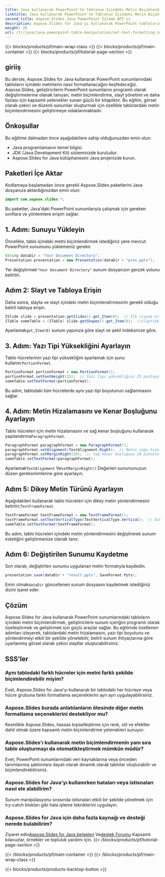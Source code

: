 ```yaml
---
title: Java kullanarak PowerPoint'te Tablonun İçindeki Metin Biçimlendirmesini Ayarlama
linktitle: Java kullanarak PowerPoint'te Tablonun İçindeki Metin Biçimlendirmesini Ayarlama
second_title: Aspose.Slides Java PowerPoint İşleme API'si
description: Aspose.Slides for Java'yı kullanarak PowerPoint tablolarındaki metni nasıl formatlayacağınızı öğrenin. Geliştiriciler için kod örnekleri içeren adım adım kılavuz.
weight: 20
url: /tr/java/java-powerpoint-table-manipulation/set-text-formatting-inside-table-powerpoint-java/
---
```


{{< blocks/products/pf/main-wrap-class >}}
{{< blocks/products/pf/main-container >}}
{{< blocks/products/pf/tutorial-page-section >}}

## giriiş
Bu derste, Aspose.Slides for Java kullanarak PowerPoint sunumlarındaki tabloların içindeki metinlerin nasıl formatlanacağını keşfedeceğiz. Aspose.Slides, geliştiricilerin PowerPoint sunumlarını programlı olarak değiştirmelerine olanak tanıyan, metin biçimlendirme, slayt yönetimi ve daha fazlası için kapsamlı yetenekler sunan güçlü bir kitaplıktır. Bu eğitim, görsel olarak çekici ve düzenli sunumlar oluşturmak için özellikle tablolardaki metin biçimlendirmesini geliştirmeye odaklanmaktadır.
## Önkoşullar
Bu eğitime dalmadan önce aşağıdakilere sahip olduğunuzdan emin olun:
- Java programlamanın temel bilgisi.
- JDK (Java Development Kit) sisteminizde kuruludur.
- Aspose.Slides for Java kütüphanesini Java projenizde kurun.

## Paketleri İçe Aktar
Kodlamaya başlamadan önce gerekli Aspose.Slides paketlerini Java dosyanıza aktardığınızdan emin olun:
```java
import com.aspose.slides.*;
```
Bu paketler, Java'daki PowerPoint sunumlarıyla çalışmak için gereken sınıflara ve yöntemlere erişim sağlar.
## 1. Adım: Sunuyu Yükleyin
Öncelikle, tablo içindeki metni biçimlendirmek istediğiniz yere mevcut PowerPoint sunumunu yüklemeniz gerekir.
```java
String dataDir = "Your Document Directory";
Presentation presentation = new Presentation(dataDir + "pres.pptx");
```
 Yer değiştirmek`"Your Document Directory"` sunum dosyanızın gerçek yolunu belirtin.
## Adım 2: Slayt ve Tabloya Erişin
Daha sonra, slayta ve slayt içindeki metin biçimlendirmesinin gerekli olduğu belirli tabloya erişin.
```java
ISlide slide = presentation.getSlides().get_Item(0);  // İlk slayda erişim
ITable someTable = (ITable) slide.getShapes().get_Item(0);  //Slayttaki ilk şeklin bir tablo olduğunu varsayarsak
```
 Ayarlamak`get_Item(0)` sunum yapınıza göre slayt ve şekil indeksinize göre.
## 3. Adım: Yazı Tipi Yüksekliğini Ayarlayın
 Tablo hücrelerinin yazı tipi yüksekliğini ayarlamak için şunu kullanın:`PortionFormat`.
```java
PortionFormat portionFormat = new PortionFormat();
portionFormat.setFontHeight(25);  // Yazı tipi yüksekliğini 25 puntoya ayarla
someTable.setTextFormat(portionFormat);
```
Bu adım, tablodaki tüm hücrelerde aynı yazı tipi boyutunun sağlanmasını sağlar.
## 4. Adım: Metin Hizalamasını ve Kenar Boşluğunu Ayarlayın
 Tablo hücreleri için metin hizalamasını ve sağ kenar boşluğunu kullanarak yapılandırma`ParagraphFormat`.
```java
ParagraphFormat paragraphFormat = new ParagraphFormat();
paragraphFormat.setAlignment(TextAlignment.Right);  // Metni sağa hizala
paragraphFormat.setMarginRight(20);  // Sağ kenar boşluğunu 20 piksele ayarla
someTable.setTextFormat(paragraphFormat);
```
 Ayarlamak`TextAlignment` Ve`setMarginRight()` Değerleri sunumunuzun düzen gereksinimlerine göre ayarlayın.
## Adım 5: Dikey Metin Türünü Ayarlayın
 Aşağıdakileri kullanarak tablo hücreleri için dikey metin yönlendirmesini belirtin:`TextFrameFormat`.
```java
TextFrameFormat textFrameFormat = new TextFrameFormat();
textFrameFormat.setTextVerticalType(TextVerticalType.Vertical);  // Dikey metin yönünü ayarlama
someTable.setTextFormat(textFrameFormat);
```
Bu adım, tablo hücreleri içindeki metin yönlendirmesini değiştirerek sunum estetiğini geliştirmenize olanak tanır.
## Adım 6: Değiştirilen Sunumu Kaydetme
Son olarak, değiştirilen sunumu uygulanan metin formatıyla kaydedin.
```java
presentation.save(dataDir + "result.pptx", SaveFormat.Pptx);
```
 Emin olmak`dataDir` güncellenen sunum dosyasını kaydetmek istediğiniz dizini işaret eder.

## Çözüm
Aspose.Slides for Java kullanarak PowerPoint sunumlarındaki tabloların içindeki metni biçimlendirmek, geliştiricilere sunum içeriğini programlı olarak özelleştirmek ve geliştirmek için güçlü araçlar sağlar. Bu eğitimde özetlenen adımları izleyerek, tablolardaki metin hizalamasını, yazı tipi boyutunu ve yönlendirmeyi etkili bir şekilde yönetebilir, belirli sunum ihtiyaçlarına göre uyarlanmış görsel olarak çekici slaytlar oluşturabilirsiniz.
## SSS'ler
### Aynı tablodaki farklı hücreler için metni farklı şekilde biçimlendirebilir miyim?
Evet, Aspose.Slides for Java'yı kullanarak bir tablodaki her hücreye veya hücre grubuna farklı formatlama seçeneklerini ayrı ayrı uygulayabilirsiniz.
### Aspose.Slides burada anlatılanların ötesinde diğer metin formatlama seçeneklerini destekliyor mu?
Kesinlikle Aspose.Slides, hassas kişiselleştirme için renk, stil ve efektler dahil olmak üzere kapsamlı metin biçimlendirme yetenekleri sunuyor.
### Aspose.Slides'ı kullanarak metin biçimlendirmenin yanı sıra tablo oluşturmayı da otomatikleştirmek mümkün müdür?
Evet, PowerPoint sunumlarındaki veri kaynaklarına veya önceden tanımlanmış şablonlara dayalı olarak dinamik olarak tablolar oluşturabilir ve biçimlendirebilirsiniz.
### Aspose.Slides for Java'yı kullanırken hataları veya istisnaları nasıl ele alabilirim?
Sunum manipülasyonu sırasında istisnaları etkili bir şekilde yönetmek için try-catch blokları gibi hata işleme tekniklerini uygulayın.
### Aspose.Slides for Java için daha fazla kaynağı ve desteği nerede bulabilirim?
 Ziyaret edin[Aspose.Slides for Java belgeleri](https://reference.aspose.com/slides/java/) Ve[destek Forumu](https://forum.aspose.com/c/slides/11) Kapsamlı kılavuzlar, örnekler ve topluluk yardımı için.
{{< /blocks/products/pf/tutorial-page-section >}}

{{< /blocks/products/pf/main-container >}}
{{< /blocks/products/pf/main-wrap-class >}}

{{< blocks/products/products-backtop-button >}}
